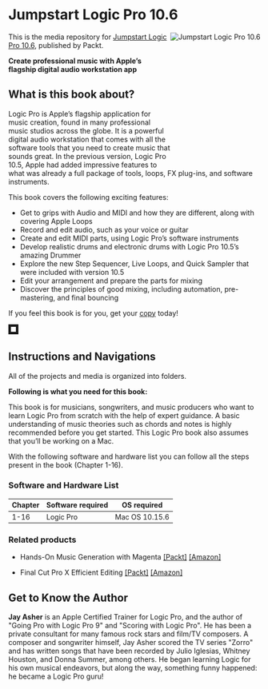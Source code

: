 # Jumpstart Logic Pro 10.6

<a href="https://www.packtpub.com/product/jumpstart-logic-pro-x-10-5/9781800562776?utm_source=github&utm_medium=repository&utm_campaign=9781800562776"><img src="https://static.packt-cdn.com/products/9781800562776/cover/smaller" alt="Jumpstart Logic Pro 10.6" height="256px" align="right"></a>

This is the media repository for [Jumpstart Logic Pro 10.6](https://www.packtpub.com/product/jumpstart-logic-pro-x-10-5/9781800562776?utm_source=github&utm_medium=repository&utm_campaign=9781800562776), published by Packt.

**Create professional music with Apple’s flagship digital audio workstation app**

## What is this book about?
Logic Pro is Apple’s flagship application for music creation, found in many professional music studios across the globe. It is a powerful digital audio workstation that comes with all the software tools that you need to create music that sounds great. In the previous version, Logic Pro 10.5, Apple had added impressive features to what was already a full package of tools, loops, FX plug-ins, and software instruments.

This book covers the following exciting features: 
* Get to grips with Audio and MIDI and how they are different, along with covering Apple Loops
* Record and edit audio, such as your voice or guitar
* Create and edit MIDI parts, using Logic Pro’s software instruments
* Develop realistic drums and electronic drums with Logic Pro 10.5’s amazing Drummer
* Explore the new Step Sequencer, Live Loops, and Quick Sampler that were included with version 10.5
* Edit your arrangement and prepare the parts for mixing
* Discover the principles of good mixing, including automation, pre-mastering, and final bouncing

If you feel this book is for you, get your [copy](https://www.amazon.com/dp/1800562772) today!

<a href="https://www.packtpub.com/?utm_source=github&utm_medium=banner&utm_campaign=GitHubBanner"><img src="https://raw.githubusercontent.com/PacktPublishing/GitHub/master/GitHub.png" 
alt="https://www.packtpub.com/" border="5" /></a>


## Instructions and Navigations
All of the projects and media is organized into folders.

**Following is what you need for this book:**

This book is for musicians, songwriters, and music producers who want to learn Logic Pro from scratch with the help of expert guidance. A basic understanding of music theories such as chords and notes is highly recommended before you get started. This Logic Pro book also assumes that you’ll be working on a Mac.

With the following software and hardware list you can follow all the steps present in the book (Chapter 1-16).

### Software and Hardware List

| Chapter  | Software required                   | OS required                        |
| -------- | ------------------------------------| -----------------------------------|
| 1-16     |Logic Pro                            |  Mac OS 10.15.6                    |

### Related products <Other books you may enjoy>
* Hands-On Music Generation with Magenta [[Packt]](https://www.packtpub.com/product/hands-on-music-generation-with-magenta/9781838824419?utm_source=github&utm_medium=repository&utm_campaign=9781838824419) [[Amazon]](https://www.amazon.com/dp/1838824413)

* Final Cut Pro X Efficient Editing [[Packt]](https://www.packtpub.com/product/final-cut-pro-x-efficient-editing/9781839213243?utm_source=github&utm_medium=repository&utm_campaign=9781839213243) [[Amazon]](https://www.amazon.com/dp/1839213248)

## Get to Know the Author
**Jay Asher**
is an Apple Certified Trainer for Logic Pro, and the author of "Going Pro with Logic Pro 9" and "Scoring with Logic Pro". He has been a private consultant for many famous rock stars and film/TV composers. A composer and songwriter himself, Jay Asher scored the TV series "Zorro" and has written songs that have been recorded by Julio Iglesias, Whitney Houston, and Donna Summer, among others. He began learning Logic for his own musical endeavors, but along the way, something funny happened: he became a Logic Pro guru!

